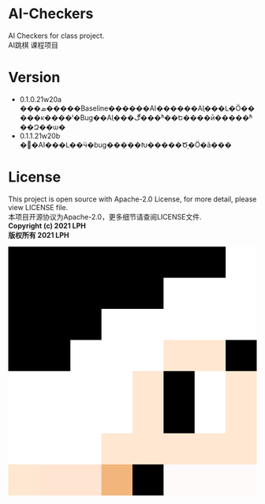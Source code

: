 # AI-Checkers
AI Checkers for class project.  
AI跳棋 课程项目

# Version
* 0.1.0.21w20a  
���ܣ�����Baseline������AI������AI֪���Լ�Ӧ�����ĸ����ˡ�Bug��AIֻ���ڰ���ʱ��Ե����ӣ�����ʱ��Զ��ѡ�
* 0.1.1.21w20b  
�޸�AI���Լ��ӵ�bug�����Խ�����Ծ֣�Ӧ�ã���  

# License
This project is open source with Apache-2.0 License, for more detail, please view LICENSE file.  
本项目开源协议为Apache-2.0，更多细节请查阅LICENSE文件.  
**Copyright (c) 2021 LPH**  
**版权所有 2021 LPH**  

![lphlch](https://github.com/lphlch/AI-Checkers/blob/main/lphlch.png)
